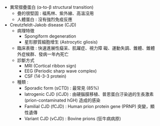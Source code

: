 - 異常摺疊蛋白  (α-to-β structural transition)
	- 疊的很堅固 : 福馬林、紫外線、高溫沒用
	- 人體蛋白 : 沒有強烈免疫反應
- Creutzfeldt-Jakob disease (CJD)
	- 病理特徵
		- Spongiform degeneration
		- 星形膠質細胞增生 (Astrocytic gliosis)
	- 臨床表徵 : 快速進展性癡呆、肌躍症、視力障 礙、運動失調、錐體、錐體外症候群、發病一年內死亡
	- 診斷方式
		- MRI (Cortical ribbon sign)
		- EEG (Periodic sharp wave complex) 
		- CSF (14-3-3 protein)
	- 種類 : 
		- Sporadic form (sCTD) : 最常見 (85%)
		- Iatrogenic CJD (iCJD) : 由硬腦膜移植、普恩蛋白汙染過的生長激素 (prion-contaminated hGH) 造成的感染
		- Familial CJD (fCJD)  : Human prion protein gene (PRNP) 突變，顯性遺傳
		- Variant CJD (vCJD) : Bovine prions (狂牛病病原)